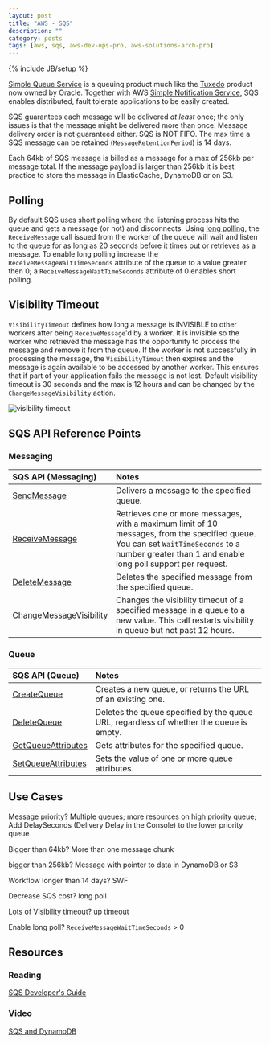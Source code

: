 ```yaml
---
layout: post
title: "AWS - SQS"
description: ""
category: posts
tags: [aws, sqs, aws-dev-ops-pro, aws-solutions-arch-pro]
---
```

{% include JB/setup %}

[Simple Queue Service](https://aws.amazon.com/sqs/) is a queuing product much like the [Tuxedo](http://www.oracle.com/us/products/middleware/cloud-app-foundation/tuxedo/message-queue/overview/index.html) product now owned by Oracle. Together with AWS [Simple Notification Service](http://aws.amazon.com/sns/), SQS enables distributed, fault tolerate applications to be easily created. 

SQS guarantees each message will be delivered *at least* once; the only issues is that the message might be delivered more than once. Message delivery order is not guaranteed either. SQS is NOT FIFO. The max time a SQS message can be retained (`MessageRetentionPeriod`) is 14 days.

Each 64kb of SQS message is billed as a message for a max of 256kb per message total. If the message payload is larger than 256kb it is best practice to store the message in ElasticCache, DynamoDB or on S3.

## Polling

By default SQS uses short polling where the listening process hits the queue and gets a message (or not) and disconnects. Using [long polling](http://docs.aws.amazon.com/AWSSimpleQueueService/latest/SQSDeveloperGuide/sqs-long-polling.html), the `ReceiveMessage` call issued from the worker of the queue will wait and listen to the queue for as long as 20 seconds before it times out or retrieves as a message. To enable long polling increase the `ReceiveMessageWaitTimeSeconds` attribute of the queue to a value greater then 0; a `ReceiveMessageWaitTimeSeconds` attribute of 0 enables short polling.

## Visibility Timeout

`VisibilityTimeout` defines how long a message is INVISIBLE to other workers after being `ReceiveMessage`'d by a worker. It is invisible so the worker who retrieved the message has the opportunity to process the message and remove it from the queue. If the worker is not successfully in processing the message, the `VisibilityTimout` then expires and the message is again available to be accessed by another worker. This ensures that if part of your application fails the message is not lost. Default visibility timeout is 30 seconds and the max is 12 hours and can be changed by the `ChangeMessageVisibility` action.

![visibility timeout](http://docs.aws.amazon.com/AWSSimpleQueueService/latest/SQSDeveloperGuide/images/Visibility_Timeout.png)

## SQS API Reference Points

### Messaging

| **SQS API (Messaging)**  | **Notes**  |
|:-----------------------------------------|:--------------------------------------------------------|
| [SendMessage](http://docs.aws.amazon.com/AWSSimpleQueueService/latest/APIReference/API_SendMessage.html) | Delivers a message to the specified queue. |
| [ReceiveMessage](http://docs.aws.amazon.com/AWSSimpleQueueService/latest/APIReference/API_ReceiveMessage.html) | Retrieves one or more messages, with a maximum limit of 10 messages, from the specified queue. You can set `WaitTimeSeconds` to a number greater than 1 and enable long poll support per request.|
| [DeleteMessage](http://docs.aws.amazon.com/AWSSimpleQueueService/latest/APIReference/API_DeleteMessage.html) |Deletes the specified message from the specified queue. |
| [ChangeMessageVisibility  ](http://docs.aws.amazon.com/AWSSimpleQueueService/latest/APIReference/API_ChangeMessageVisibility.html) | Changes the visibility timeout of a specified message in a queue to a new value. This call restarts visibility in queue but not past 12 hours. |

### Queue

| **SQS API (Queue)**  | **Notes**  |
|:-------------------------------------------|:--------------------------------------------------------|
|  [CreateQueue](http://docs.aws.amazon.com/AWSSimpleQueueService/latest/APIReference/API_CreateQueue.html)| Creates a new queue, or returns the URL of an existing one. |
| [DeleteQueue](http://docs.aws.amazon.com/AWSSimpleQueueService/latest/APIReference/API_DeleteQueue.html) | Deletes the queue specified by the queue URL, regardless of whether the queue is empty.|
| [GetQueueAttributes  ](http://docs.aws.amazon.com/AWSSimpleQueueService/latest/APIReference/API_GetQueueAttributes.html) | Gets attributes for the specified queue.|
|  [SetQueueAttributes  ](http://docs.aws.amazon.com/AWSSimpleQueueService/latest/APIReference/API_SetQueueAttributes.html)| Sets the value of one or more queue attributes.|

## Use Cases

Message priority? Multiple queues; more resources on high priority queue; Add DelaySeconds (Delivery Delay in the Console) to the lower priority queue

Bigger than 64kb? More than one message chunk

bigger than 256kb? Message with pointer to data in DynamoDB or S3

Workflow longer than 14 days? SWF

Decrease SQS cost? long poll

Lots of Visibility timeout? up timeout

Enable long poll? `ReceiveMessageWaitTimeSeconds` > 0 

## Resources

### Reading
[SQS Developer's Guide](http://docs.aws.amazon.com/AWSSimpleQueueService/latest/SQSDeveloperGuide/Welcome.html)

### Video
[SQS and DynamoDB](https://www.youtube.com/watch?v=n9pMxdUbBGs)

